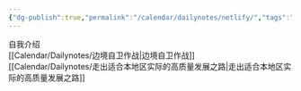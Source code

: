 ```yaml
---
{"dg-publish":true,"permalink":"/calendar/dailynotes/netlify/","tags":"gardenEntry"}
---
```


自我介绍  
[[Calendar/Dailynotes/边境自卫作战\|边境自卫作战]]  
[[Calendar/Dailynotes/走出适合本地区实际的高质量发展之路\|走出适合本地区实际的高质量发展之路]]
